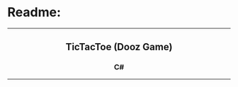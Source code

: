# Readme:
 
---
 
<h2 align='center'>TicTacToe (Dooz Game)</h2>
<h3 quote align='center'>C#</h3 quote>
 
---
